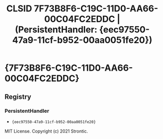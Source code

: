 ﻿---
title: "CLSID 7F73B8F6-C19C-11D0-AA66-00C04FC2EDDC | (PersistentHandler: {eec97550-47a9-11cf-b952-00aa0051fe20})"
excerpt: What is COM-Object CLSID 7F73B8F6-C19C-11D0-AA66-00C04FC2EDDC?
---

# {7F73B8F6-C19C-11D0-AA66-00C04FC2EDDC}


## Registry


### PersistentHandler

* `{eec97550-47a9-11cf-b952-00aa0051fe20}`

MIT License. Copyright (c) 2021 Strontic.


